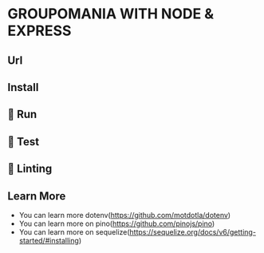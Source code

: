# GROUPOMANIA WITH NODE & EXPRESS

## Url

## Install

## :tada: Run

## :test_tube: Test

## :rotating_light: Linting

## Learn More

- You can learn more dotenv(https://github.com/motdotla/dotenv)
- You can learn more on pino(https://github.com/pinojs/pino)
- You can learn more on sequelize(https://sequelize.org/docs/v6/getting-started/#installing)
